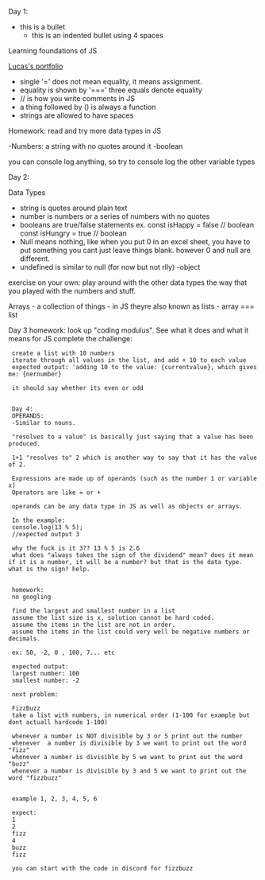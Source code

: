 Day 1:
- this is a bullet
    - this is an indented bullet using 4 spaces

Learning foundations of JS

[Lucas's portfolio](https://github.com/lgc13/LucasCosta_portfolio)

- single '=' does not mean equality, it means assignment.
- equality is shown by '===' three equals denote equality
- // is how you write comments in JS
- a thing followed by () is always a function
- strings are allowed to have spaces

Homework: 
read and try more data types in JS

-Numbers: a string with no quotes around it
-boolean

you can console log anything, so try to console log the other variable types

Day 2: 

Data Types
- string is quotes around plain text
- number is numbers or a series of numbers with no quotes
- booleans are true/false statements 
 ex. const isHappy = false // boolean
 const isHungry = true // boolean
 - Null means nothing, like when you put 0 in an excel sheet, you have to put something you cant just leave things blank. however 0 and null are different.
 - undefined is similar to null (for now but not rlly)
 -object 

 
 exercise on your own: play around with the other data types the way that you played with the numbers and stuff. 


Arrays
    - a collection of things
    - in JS theyre also known as lists
    - array === list


Day 3 homework:
    look up "coding modulus". See what it does and what it means for JS
    complete the challenge: 
     
     create a list with 10 numbers
     iterate through all values in the list, and add + 10 to each value
     expected output: 'adding 10 to the value: {currentvalue}, which gives me: {nernumber}

     it should say whether its even or odd


     Day 4: 
     OPERANDS: 
     -Similar to nouns.

     "resolves to a value" is basically just saying that a value has been produced.

     1+1 "resolves to" 2 which is another way to say that it has the value of 2.

     Expressions are made up of operands (such as the number 1 or variable x)
     Operators are like = or + 

     operands can be any data type in JS as well as objects or arrays. 

     In the example: 
     console.log(13 % 5);
     //expected output 3

     why the fuck is it 3?? 13 % 5 is 2.6
     what does "always takes the sign of the dividend" mean? does it mean if it is a number, it will be a number? but that is the data type. what is the sign? help. 


     homework: 
     no googling 

     find the largest and smallest number in a list
     assume the list size is x, solution cannot be hard coded. 
     assume the items in the list are not in order. 
     assume the items in the list could very well be negative numbers or decimals. 

     ex: 50, -2, 0 , 100, 7... etc

     expected output: 
     largest number: 100
     smallest number: -2

     next problem:

     FizzBuzz
     take a list with numbers, in numerical order (1-100 for example but dont actuall hardcode 1-100)

     whenever a number is NOT divisible by 3 or 5 print out the number
     whenever  a number is divisible by 3 we want to print out the word "fizz"
     whenever a number is divisible by 5 we want to print out the word "buzz"
     whenever a number is divisible by 3 and 5 we want to print out the word "fizzbuzz" 
     

     example 1, 2, 3, 4, 5, 6

     expect: 
     1
     2
     fizz
     4
     buzz
     fizz

     you can start with the code in discord for fizzbuzz 